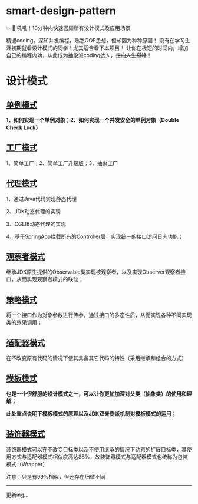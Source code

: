 # smart-design-pattern
:collision:   :imp: 吼吼！10分钟内快速回顾所有设计模式及应用场景 

精通coding，深知并发编程，熟悉OOP思想，但却因为种种原因！
没有在学习生涯初期就看设计模式的同学！尤其适合看下本项目！
让你在极短的时间内，增加自己的编程内功，从此成为抽象派coding达人，~~走向人生巅峰~~！


# 设计模式

## [单例模式](src/main/java/com/smart/sdp/single)
**1、如何实现一个单例对象；2、如何实现一个并发安全的单例对象（Double Check Lock）**
## [工厂模式](src/main/java/com/smart/sdp/factory)
1、简单工厂；2、简单工厂升级版；3、抽象工厂
## [代理模式](src/main/java/com/smart/sdp/proxy)
1、通过Java代码实现静态代理

2、JDK动态代理的实现

3、CGLIB动态代理的实现

4、基于SpringAop拦截所有的Controller层，实现统一的接口访问日志功能；

## [观察者模式](src/main/java/com/smart/sdp/observer)
继承JDK原生提供的Observable类实现被观察者，以及实现Observer观察者接口，从而实现观察者模式的联动；
## [策略模式](src/main/java/com/smart/sdp/strategy)
将一个接口作为对象参数进行传参，通过接口的多态性质，从而实现各种不同实现类的效果调用；

## [适配器模式](src/main/java/com/smart/sdp/adapter)
在不改变原有代码的情况下使其具备其它代码的特性（采用继承和组合的方式）

## [模板模式](src/main/java/com/smart/sdp/template)
**也是一个很舒服的设计模式之一，可以让你更加加深对父类（抽象类）的使用和理解；**

**此处重点说明下模板模式的原理以及JDK双亲委派机制对模板模式的运用；**
## [装饰器模式](src/main/java/com/smart/sdp/decorator)
 装饰器模式可以在不改变目标类以及不使用继承的情况下动态的扩展目标类，其使用方式与适配器模式相似度高达88%，故装饰器模式与适配器模式也统称为包装模式（Wrapper）
 
 注意：只是有99%相似，但还存在细微不同

------

更新ing...
